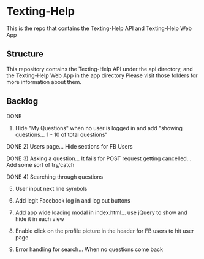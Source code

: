 # Texting-Help

This is the repo that contains the Texting-Help API and Texting-Help Web App

## Structure

This repository contains the Texting-Help API under the api directory, and the Texting-Help Web App in the app directory
Please visit those folders for more information about them.

## Backlog

DONE
1) Hide "My Questions" when no user is logged in and add "showing questions... 1 - 10 of total questions"

DONE
2) Users page... Hide sections for FB Users

DONE
3) Asking a question... It fails for POST request getting cancelled... Add some sort of try/catch

DONE
4) Searching through questions

5) User input next line symbols

6) Add legit Facebook log in and log out buttons

7) Add app wide loading modal in index.html... use jQuery to show and hide it in each view

8) Enable click on the profile picture in the header for FB users to hit user page

9) Error handling for search... When no questions come back